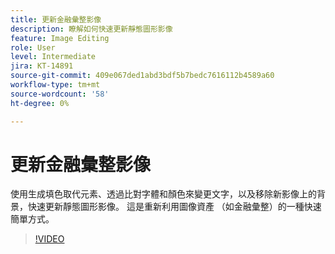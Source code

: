 ```yaml
---
title: 更新金融彙整影像
description: 瞭解如何快速更新靜態圖形影像
feature: Image Editing
role: User
level: Intermediate
jira: KT-14891
source-git-commit: 409e067ded1abd3bdf5b7bedc7616112b4589a60
workflow-type: tm+mt
source-wordcount: '58'
ht-degree: 0%

---
```


# 更新金融彙整影像

使用生成填色取代元素、透過比對字體和顏色來變更文字，以及移除新影像上的背景，快速更新靜態圖形影像。 這是重新利用圖像資產 （如金融彙整）的一種快速簡單方式。

>[!VIDEO](https://video.tv.adobe.com/v/3427116?quality=12&learn=on&hidetitle=true)

